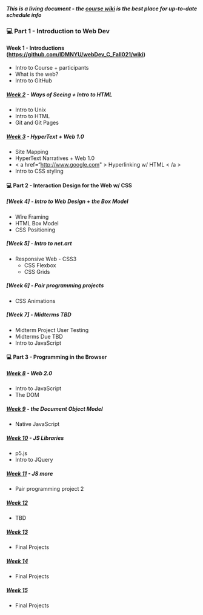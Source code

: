 ##### This is a living document - the [course wiki](https://github.com/IDMNYU/webDev_C_Fall021/wiki) is the best place for up-to-date schedule info

### 💻  Part 1 - Introduction to Web Dev
#### Week 1 - Introductions (https://github.com/IDMNYU/webDev_C_Fall021/wiki)
* Intro to Course + participants
* What is the web?
* Intro to GitHub 


##### [Week 2]() - Ways of Seeing + Intro to HTML
* Intro to Unix
* Intro to HTML
* Git and Git Pages


##### [Week 3]() - HyperText + Web 1.0
* Site Mapping
* HyperText Narratives + Web 1.0
* < a href=“http://www.google.com" > Hyperlinking w/ HTML < /a >
* Intro to CSS styling

#### 💻 Part 2 - Interaction Design for the Web w/ CSS

##### [Week 4] - Intro to Web Design + the Box Model
* Wire Framing 
* HTML Box Model 
* CSS Positioning


##### [Week 5] - Intro to net.art
* Responsive Web - CSS3
  * CSS Flexbox 
  * CSS Grids


##### [Week 6] - Pair programming projects
* CSS Animations

##### [Week 7] - Midterms TBD
* Midterm Project User Testing 
* Midterms Due TBD
* Intro to JavaScript

#### 💻 Part 3 - Programming in the Browser 
##### [Week 8]() - Web 2.0
* Intro to JavaScript
* The DOM

##### [Week 9]() - the Document Object Model
* Native JavaScript 

##### [Week 10]() - JS Libraries
* p5.js 
* Intro to JQuery

##### [Week 11]() - JS more
* Pair programming project 2

##### [Week 12]()
* TBD 

##### [Week 13]()
* Final Projects
##### [Week 14]()
* Final Projects 
##### [Week 15]()
* Final Projects

